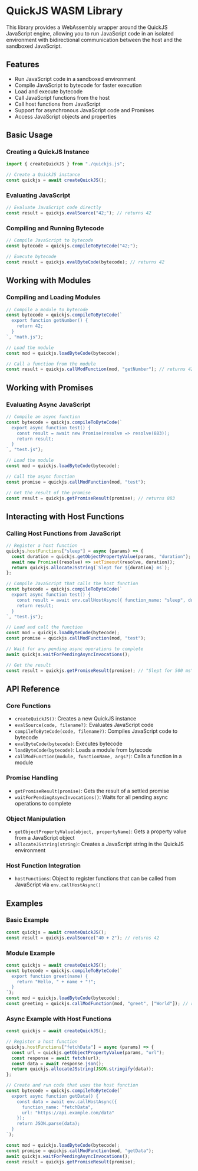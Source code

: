 # QuickJS WASM Library

This library provides a WebAssembly wrapper around the QuickJS JavaScript engine, allowing you to run JavaScript code in an isolated environment with bidirectional communication between the host and the sandboxed JavaScript.

## Features

- Run JavaScript code in a sandboxed environment
- Compile JavaScript to bytecode for faster execution
- Load and execute bytecode
- Call JavaScript functions from the host
- Call host functions from JavaScript
- Support for asynchronous JavaScript code and Promises
- Access JavaScript objects and properties

## Basic Usage

### Creating a QuickJS Instance

```javascript
import { createQuickJS } from "./quickjs.js";

// Create a QuickJS instance
const quickjs = await createQuickJS();
```

### Evaluating JavaScript

```javascript
// Evaluate JavaScript code directly
const result = quickjs.evalSource("42;"); // returns 42
```

### Compiling and Running Bytecode

```javascript
// Compile JavaScript to bytecode
const bytecode = quickjs.compileToByteCode("42;");

// Execute bytecode
const result = quickjs.evalByteCode(bytecode); // returns 42
```

## Working with Modules

### Compiling and Loading Modules

```javascript
// Compile a module to bytecode
const bytecode = quickjs.compileToByteCode(`
  export function getNumber() {
    return 42;
  }
`, "math.js");

// Load the module
const mod = quickjs.loadByteCode(bytecode);

// Call a function from the module
const result = quickjs.callModFunction(mod, "getNumber"); // returns 42
```

## Working with Promises

### Evaluating Async JavaScript

```javascript
// Compile an async function
const bytecode = quickjs.compileToByteCode(`
  export async function test() {
    const result = await new Promise(resolve => resolve(883));
    return result;
  }
`, "test.js");

// Load the module
const mod = quickjs.loadByteCode(bytecode);

// Call the async function
const promise = quickjs.callModFunction(mod, "test");

// Get the result of the promise
const result = quickjs.getPromiseResult(promise); // returns 883
```

## Interacting with Host Functions

### Calling Host Functions from JavaScript

```javascript
// Register a host function
quickjs.hostFunctions["sleep"] = async (params) => {
  const duration = quickjs.getObjectPropertyValue(params, "duration");
  await new Promise((resolve) => setTimeout(resolve, duration));
  return quickjs.allocateJSstring(`Slept for ${duration} ms`);
};

// Compile JavaScript that calls the host function
const bytecode = quickjs.compileToByteCode(`
  export async function test() {
    const result = await env.callHostAsync({ function_name: "sleep", duration: 500 });
    return result;
  }
`, "test.js");

// Load and call the function
const mod = quickjs.loadByteCode(bytecode);
const promise = quickjs.callModFunction(mod, "test");

// Wait for any pending async operations to complete
await quickjs.waitForPendingAsyncInvocations();

// Get the result
const result = quickjs.getPromiseResult(promise); // "Slept for 500 ms"
```

## API Reference

### Core Functions

- `createQuickJS()`: Creates a new QuickJS instance
- `evalSource(code, filename?)`: Evaluates JavaScript code
- `compileToByteCode(code, filename?)`: Compiles JavaScript code to bytecode
- `evalByteCode(bytecode)`: Executes bytecode
- `loadByteCode(bytecode)`: Loads a module from bytecode
- `callModFunction(module, functionName, args?)`: Calls a function in a module

### Promise Handling

- `getPromiseResult(promise)`: Gets the result of a settled promise
- `waitForPendingAsyncInvocations()`: Waits for all pending async operations to complete

### Object Manipulation

- `getObjectPropertyValue(object, propertyName)`: Gets a property value from a JavaScript object
- `allocateJSstring(string)`: Creates a JavaScript string in the QuickJS environment

### Host Function Integration

- `hostFunctions`: Object to register functions that can be called from JavaScript via `env.callHostAsync()`

## Examples

### Basic Example

```javascript
const quickjs = await createQuickJS();
const result = quickjs.evalSource("40 + 2"); // returns 42
```

### Module Example

```javascript
const quickjs = await createQuickJS();
const bytecode = quickjs.compileToByteCode(`
  export function greet(name) {
    return "Hello, " + name + "!";
  }
`);
const mod = quickjs.loadByteCode(bytecode);
const greeting = quickjs.callModFunction(mod, "greet", ["World"]); // returns "Hello, World!"
```

### Async Example with Host Functions

```javascript
const quickjs = await createQuickJS();

// Register a host function
quickjs.hostFunctions["fetchData"] = async (params) => {
  const url = quickjs.getObjectPropertyValue(params, "url");
  const response = await fetch(url);
  const data = await response.json();
  return quickjs.allocateJSstring(JSON.stringify(data));
};

// Create and run code that uses the host function
const bytecode = quickjs.compileToByteCode(`
  export async function getData() {
    const data = await env.callHostAsync({ 
      function_name: "fetchData", 
      url: "https://api.example.com/data" 
    });
    return JSON.parse(data);
  }
`);

const mod = quickjs.loadByteCode(bytecode);
const promise = quickjs.callModFunction(mod, "getData");
await quickjs.waitForPendingAsyncInvocations();
const result = quickjs.getPromiseResult(promise);
```

